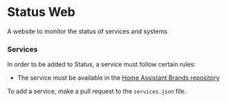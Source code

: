 # Status Web
A website to monitor the status of services and systems

### Services
In order to be added to Status, a service must follow certain rules:
  * The service must be available in the [Home Assistant Brands repository](https://github.com/home-assistant/brands)
  
To add a service, make a pull request to the `services.json` file.
